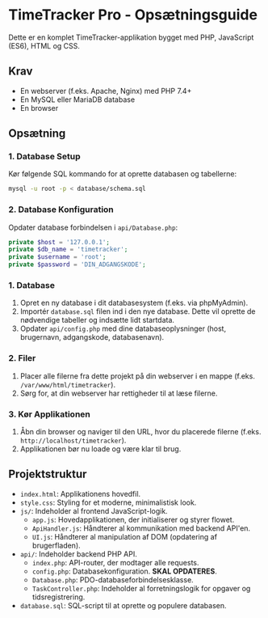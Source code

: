 # TimeTracker Pro - Opsætningsguide

Dette er en komplet TimeTracker-applikation bygget med PHP, JavaScript (ES6), HTML og CSS.

## Krav
- En webserver (f.eks. Apache, Nginx) med PHP 7.4+
- En MySQL eller MariaDB database
- En browser

## Opsætning

### 1. Database Setup
Kør følgende SQL kommando for at oprette databasen og tabellerne:

```bash
mysql -u root -p < database/schema.sql
```

### 2. Database Konfiguration
Opdater database forbindelsen i `api/Database.php`:

```php
private $host = '127.0.0.1';
private $db_name = 'timetracker';
private $username = 'root';
private $password = 'DIN_ADGANGSKODE';
```

### 1. Database
1.  Opret en ny database i dit databasesystem (f.eks. via phpMyAdmin).
2.  Importér `database.sql` filen ind i den nye database. Dette vil oprette de nødvendige tabeller og indsætte lidt startdata.
3.  Opdater `api/config.php` med dine databaseoplysninger (host, brugernavn, adgangskode, databasenavn).

### 2. Filer
1.  Placer alle filerne fra dette projekt på din webserver i en mappe (f.eks. `/var/www/html/timetracker`).
2.  Sørg for, at din webserver har rettigheder til at læse filerne.

### 3. Kør Applikationen
1.  Åbn din browser og naviger til den URL, hvor du placerede filerne (f.eks. `http://localhost/timetracker`).
2.  Applikationen bør nu loade og være klar til brug.

## Projektstruktur
- `index.html`: Applikationens hovedfil.
- `style.css`: Styling for et moderne, minimalistisk look.
- `js/`: Indeholder al frontend JavaScript-logik.
  - `app.js`: Hovedapplikationen, der initialiserer og styrer flowet.
  - `ApiHandler.js`: Håndterer al kommunikation med backend API'en.
  - `UI.js`: Håndterer al manipulation af DOM (opdatering af brugerfladen).
- `api/`: Indeholder backend PHP API.
  - `index.php`: API-router, der modtager alle requests.
  - `config.php`: Databasekonfiguration. **SKAL OPDATERES**.
  - `Database.php`: PDO-databaseforbindelsesklasse.
  - `TaskController.php`: Indeholder al forretningslogik for opgaver og tidsregistrering.
- `database.sql`: SQL-script til at oprette og populere databasen.